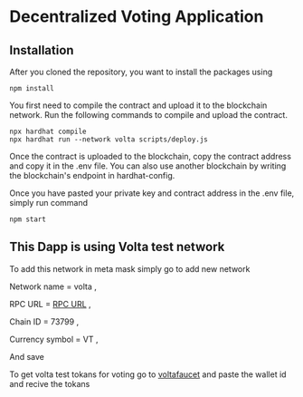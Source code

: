 # Decentralized Voting Application



## Installation

After you cloned the repository, you want to install the packages using

```shell
npm install
```

You first need to compile the contract and upload it to the blockchain network. Run the following commands to compile and upload the contract.

```shell
npx hardhat compile
npx hardhat run --network volta scripts/deploy.js
```

Once the contract is uploaded to the blockchain, copy the contract address and copy it in the .env file. You can also use another blockchain by writing the blockchain's endpoint in hardhat-config.

Once you have pasted your private key and contract address in the .env file, simply run command

```shell
npm start
```

 ## This Dapp is using Volta test network 
 To add this network in meta mask simply go to add new network  

 Network name = volta ,

 RPC URL = [RPC URL](https://73799.rpc.thirdweb.com) ,

 Chain ID =  73799 ,

 Currency symbol = VT , 

And save 

To get volta test tokans for voting go to [voltafaucet](https://voltafaucet.energyweb.org/) and paste the wallet id and recive the tokans 
